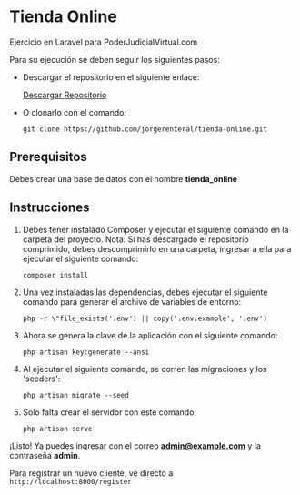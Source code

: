 # Tienda Online
Ejercicio en Laravel para PoderJudicialVirtual.com

Para su ejecución se deben seguir los siguientes pasos:

- Descargar el repositorio en el siguiente enlace:

    [Descargar Repositorio](https://github.com/jorgerenteral/tienda-online/archive/refs/heads/main.zip)

- O clonarlo con el comando:

    `git clone https://github.com/jorgerenteral/tienda-online.git`

## Prerequisitos

Debes crear una base de datos con el nombre **tienda_online**

## Instrucciones
1) Debes tener instalado Composer y ejecutar el siguiente comando en la carpeta del proyecto. Nota: Si has descargado el repositorio comprimido, debes descomprimirlo en una carpeta, ingresar a ella para ejecutar el siguiente comando:

    `composer install`

2) Una vez instaladas las dependencias, debes ejecutar el siguiente comando para generar el archivo de variables de entorno:

    `php -r \"file_exists('.env') || copy('.env.example', '.env')`

3) Ahora se genera la clave de la aplicación con el siguiente comando:

    `php artisan key:generate --ansi`

4) Al ejecutar el siguiente comando, se corren las migraciones y los 'seeders':

    `php artisan migrate --seed`

5) Solo falta crear el servidor con este comando:

    `php artisan serve`

¡Listo! Ya puedes ingresar con el correo **admin@example.com** y la contraseña **admin**.

Para registrar un nuevo cliente, ve directo a `http://localhost:8000/register`
